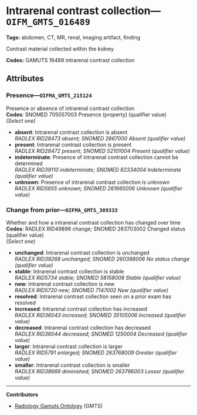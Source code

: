 # Intrarenal contrast collection—`OIFM_GMTS_016489`

**Tags:** abdomen, CT, MR, renal, imaging artifact, finding

Contrast material collected within the kidney

**Codes:** GAMUTS 16489 intrarenal contrast collection

## Attributes

### Presence—`OIFMA_GMTS_215124`

Presence or absence of intrarenal contrast collection  
**Codes**: SNOMED 705057003 Presence (property) (qualifier value)  
*(Select one)*

- **absent**: Intrarenal contrast collection is absent  
_RADLEX RID28473 absent; SNOMED 2667000 Absent (qualifier value)_
- **present**: Intrarenal contrast collection is present  
_RADLEX RID28472 present; SNOMED 52101004 Present (qualifier value)_
- **indeterminate**: Presence of intrarenal contrast collection cannot be determined  
_RADLEX RID39110 indeterminate; SNOMED 82334004 Indeterminate (qualifier value)_
- **unknown**: Presence of intrarenal contrast collection is unknown  
_RADLEX RID5655 unknown; SNOMED 261665006 Unknown (qualifier value)_

### Change from prior—`OIFMA_GMTS_309333`

Whether and how a intrarenal contrast collection has changed over time  
**Codes**: RADLEX RID49896 change; SNOMED 263703002 Changed status (qualifier value)  
*(Select one)*

- **unchanged**: Intrarenal contrast collection is unchanged  
_RADLEX RID39268 unchanged; SNOMED 260388006 No status change (qualifier value)_
- **stable**: Intrarenal contrast collection is stable  
_RADLEX RID5734 stable; SNOMED 58158008 Stable (qualifier value)_
- **new**: Intrarenal contrast collection is new  
_RADLEX RID5720 new; SNOMED 7147002 New (qualifier value)_
- **resolved**: Intrarenal contrast collection seen on a prior exam has resolved  
- **increased**: Intrarenal contrast collection has increased  
_RADLEX RID36043 increased; SNOMED 35105006 Increased (qualifier value)_
- **decreased**: Intrarenal contrast collection has decreased  
_RADLEX RID36044 decreased; SNOMED 1250004 Decreased (qualifier value)_
- **larger**: Intrarenal contrast collection is larger  
_RADLEX RID5791 enlarged; SNOMED 263768009 Greater (qualifier value)_
- **smaller**: Intrarenal contrast collection is smaller  
_RADLEX RID38669 diminished; SNOMED 263796003 Lesser (qualifier value)_

---

**Contributors**

- [Radiology Gamuts Ontology](https://gamuts.net/) (GMTS)